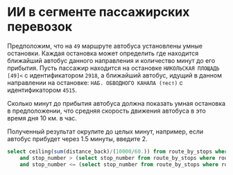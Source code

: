 # ИИ в сегменте пассажирских перевозок

Предположим, что на `49` маршруте автобуса установлены умные остановки. Каждая остановка может определить где находится ближайший автобус данного направления и количество минут до его прибытия. Пусть пассажир находится на остановке `НИКОЛЬСКАЯ ПЛОЩАДЬ [49]<` с идентификатором `2918`, а ближайший автобус, идущий в данном направлении на остановке: `НАБ. ОБВОДНОГО КАНАЛА (тест)` с идентификатором `4515`.

Сколько минут до прибытия автобуса должна показать умная остановка в предположении, что средняя скорость движения автобуса в это время дня 10 км. в час.

Полученный результат окрулите до целых минут, например, если автобус прибудет через 1.5 минуты, введите 2.

```sql
select ceiling(sum(distance_back)/(10000/60.)) from route_by_stops where route_number = 49 and id_direction = 1
 	and stop_number > (select stop_number from route_by_stops where route_number = 49 and id_direction = 1 and id_stop = 4515)
 	and stop_number <= (select stop_number from route_by_stops where route_number = 49 and id_direction = 1 and id_stop = 2918)
```